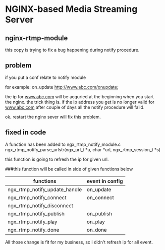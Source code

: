 # NGINX-based Media Streaming Server
## nginx-rtmp-module
this copy is trying to fix a bug happening during notify procedure.

## problem
if you put a conf relate to notify module

for example:
  on_update http://www.abc.com/onupdate;

the ip for www.abc.com will be acquried at the beginning when you start the nginx.
the trick thing is. if the ip address you get is no longer valid for www.abc.com after couple of days
all the notify procedure will faild. 

ok. 
restart the nginx sever will fix this problem.


## fixed in code

A function has been added to ngx_rtmp_notify_module.c 
ngx_rtmp_notify_parse_urlstr(ngx_url_t *u, char *url, ngx_rtmp_session_t *s)

this function is going to refresh the ip for given url.

###this function will be called in side of given functions below

functions                     |    event in config
-|-
ngx_rtmp_notify_update_handle  |   on_update
ngx_rtmp_notify_connect        |   on_connect
ngx_rtmp_notify_disconnect|
ngx_rtmp_notify_publish        |   on_publish
ngx_rtmp_notify_play          |    on_play
ngx_rtmp_notify_done          |    on_done


All those change is fit for my business, so i didn't refresh ip for all event.

